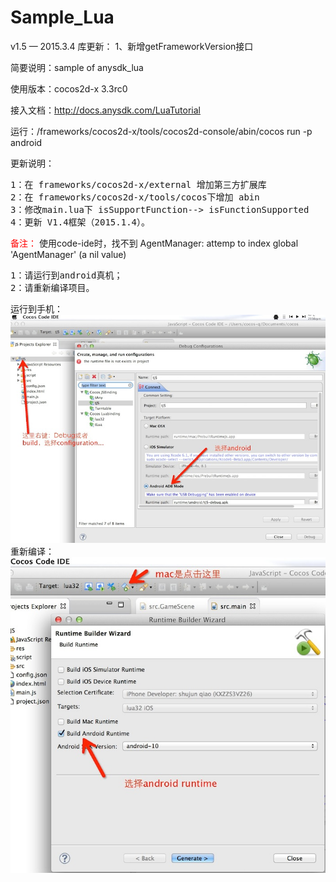 Sample_Lua
==========
v1.5	— 2015.3.4
库更新：
1、新增getFrameworkVersion接口

简要说明：sample of anysdk_lua

使用版本：cocos2d-x 3.3rc0

接入文档：http://docs.anysdk.com/LuaTutorial

运行：/frameworks/cocos2d-x/tools/cocos2d-console/abin/cocos run -p android

更新说明：
<pre>1：在 frameworks/cocos2d-x/external 增加第三方扩展库 
2：在 frameworks/cocos2d-x/tools/cocos下增加 abin
3：修改main.lua下 isSupportFunction--> isFunctionSupported
4：更新 V1.4框架（2015.1.4）。
</pre>
<font color="red">备注：</font>
使用code-ide时，找不到 AgentManager: attemp to index global 'AgentManager' (a nil value)
<pre>
1：请运行到android真机；
2：请重新编译项目。
</pre>
运行到手机：
<img src="md_img/run_phone.jpg">
重新编译：
<img src="md_img/re_build.jpg">
